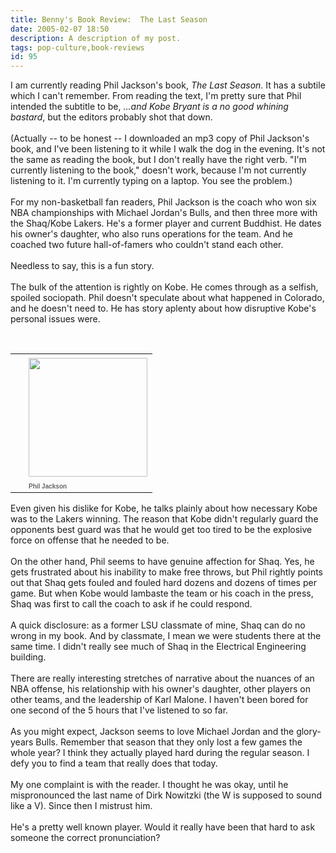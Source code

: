```yaml
---
title: Benny's Book Review:  The Last Season
date: 2005-02-07 18:50
description: A description of my post.
tags: pop-culture,book-reviews
id: 95
---
```

I am currently reading Phil Jackson's book, <i>The Last Season</i>.  It has a subtile which I can't remember.  From reading the text, I'm pretty sure that Phil intended the subtitle to be, <i>...and Kobe Bryant is a no good whining bastard</i>, but the editors probably shot that down.<br />
<br />
(Actually -- to be honest -- I downloaded an mp3 copy of Phil Jackson's book, and I've been listening to it while I walk the dog in the evening.  It's not the same as reading the book, but I don't really have the right verb.  "I'm currently listening to the book," doesn't work, because I'm not currently listening to it.  I'm currently typing on a laptop.  You see the problem.) 
<span class="spanEndPreview">&nbsp;</span><br /><br />For my non-basketball fan readers, Phil Jackson is the coach who won six NBA championships with Michael Jordan's Bulls, and then three more with the Shaq/Kobe Lakers.  He's a former player and current Buddhist.  He dates his owner's daughter, who also runs operations for the team.  And he coached two future hall-of-famers who couldn't stand each other.  <br />
<br />
Needless to say, this is a fun story.<br />
<br />
The bulk of the attention is rightly on Kobe.  He comes through as a selfish, spoiled sociopath.  Phil doesn't speculate about what happened in Colorado, and he doesn't need to.  He has story aplenty about how disruptive Kobe's personal issues were.<br />
<br />
<table cellpadding=0 cellspacing=0 border=0 align=right><tr><td width=5 rowspan=2><spacer type=block width=5 height=1></spacer></td><td width=190><img src="/img/philjackson.jpg" width=190 aborder=0 vspace=4/></td></tr><tr><td width=190><font face="verdana, arial, geneva" size=1 color=#666666><b>Phil Jackson</b></font></td></tr></table><br />
<br />
Even given his dislike for Kobe, he talks plainly about how necessary Kobe was to the Lakers winning.  The reason that Kobe didn't regularly guard the opponents best guard was that he would get too tired to be the explosive force on offense that he needed to be.<br />
<br />
On the other hand, Phil seems to have genuine affection for Shaq.  Yes, he gets frustrated about his inability to make free throws, but Phil rightly points out that Shaq gets fouled and fouled hard dozens and dozens of times per game.  But when Kobe would lambaste the team or his coach in the press, Shaq was first to call the coach to ask if he could respond.<br />
<br />
A quick disclosure:  as a former LSU classmate of mine, Shaq can do no wrong in my book.  And by classmate, I mean we were students there at the same time.  I didn't really see much of Shaq in the Electrical Engineering building.<br />
<br />
There are really interesting stretches of narrative about the nuances of an NBA offense, his relationship with his owner's daughter, other players on other teams, and the leadership of Karl Malone.  I haven't been bored for one second of the 5 hours that I've listened to so far.<br />
<br />
As you might expect, Jackson seems to love Michael Jordan and the glory-years Bulls.  Remember that season that they only lost a few games the whole year?  I think they actually played hard during the regular season.  I defy you to find a team that really does that today.<br />
<br />
My one complaint is with the reader.  I thought he was okay, until he mispronounced the last name of Dirk Nowitzki (the W is supposed to sound like a V).  Since then I mistrust him.  <br />
<br />
He's a pretty well known player.  Would it really have been that hard to ask someone the correct pronunciation?<br />
<br />

